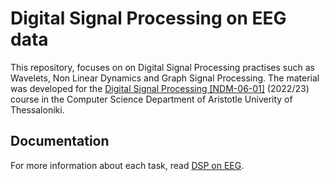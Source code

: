 
# Digital Signal Processing on EEG data

This repository, focuses on on Digital Signal Processing practises such as Wavelets, Non Linear Dynamics and Graph Signal Processing. The material was developed for the [Digital Signal Processing [NDM-06-01]](https://elearning.auth.gr/course/view.php?id=8136) (2022/23) course in the Computer Science Department of Aristotle Univerity of Thessaloniki.


## Documentation
For more information about each task, read
[DSP on EEG](https://github.com/akorkos/Digital-Signal-Processing-on-EEG/blob/main/DSP_on_EEG.pdf).
